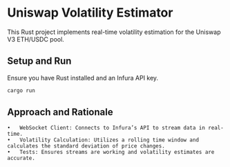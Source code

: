 
# Uniswap Volatility Estimator

This Rust project implements real-time volatility estimation for the Uniswap V3 ETH/USDC pool.

## Setup and Run

Ensure you have Rust installed and an Infura API key.

```bash
cargo run
```

## Approach and Rationale
	•	WebSocket Client: Connects to Infura’s API to stream data in real-time.
	•	Volatility Calculation: Utilizes a rolling time window and calculates the standard deviation of price changes.
	•	Tests: Ensures streams are working and volatility estimates are accurate.
